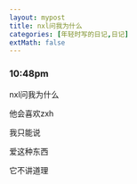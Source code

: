 ```yaml
---
layout: mypost
title: nxl问我为什么
categories: [年轻时写的日记,日记]
extMath: false
---
```

### 10:48pm

nxl问我为什么

他会喜欢zxh

我只能说

爱这种东西

它不讲道理

